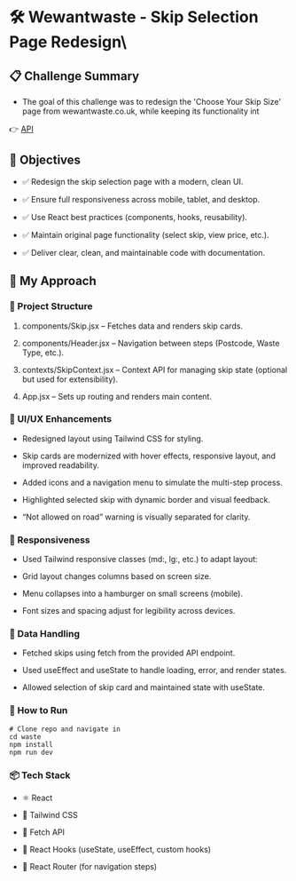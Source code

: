 # 🛠️ Wewantwaste - Skip Selection Page Redesign\

## 📋 Challenge Summary
  - The goal of this challenge was to redesign the 'Choose Your Skip Size' page from wewantwaste.co.uk, while keeping its functionality int

👉 [API](https://app.wewantwaste.co.uk/api/skips/by-location?postcode=NR32&area=Lowestoft)

## 🎯 Objectives
- ✅ Redesign the skip selection page with a modern, clean UI.

- ✅ Ensure full responsiveness across mobile, tablet, and desktop.

- ✅ Use React best practices (components, hooks, reusability).

- ✅ Maintain original page functionality (select skip, view price, etc.).

- ✅ Deliver clear, clean, and maintainable code with documentation.


## 🚀 My Approach
### 🧱 Project Structure

1. components/Skip.jsx – Fetches data and renders skip cards.

2. components/Header.jsx – Navigation between steps (Postcode, Waste Type, etc.).

3. contexts/SkipContext.jsx – Context API for managing skip state (optional but used for extensibility).

4. App.jsx – Sets up routing and renders main content.


### 🎨 UI/UX Enhancements
- Redesigned layout using Tailwind CSS for styling.

- Skip cards are modernized with hover effects, responsive layout, and improved readability.

- Added icons and a navigation menu to simulate the multi-step process.

- Highlighted selected skip with dynamic border and visual feedback.

- “Not allowed on road” warning is visually separated for clarity.

### 📱 Responsiveness
- Used Tailwind responsive classes (md:, lg:, etc.) to adapt layout:

- Grid layout changes columns based on screen size.

- Menu collapses into a hamburger on small screens (mobile).

- Font sizes and spacing adjust for legibility across devices.

### 🔌 Data Handling
- Fetched skips using fetch from the provided API endpoint.

- Used useEffect and useState to handle loading, error, and render states.

- Allowed selection of skip card and maintained state with useState.


### 🧪 How to Run
```
# Clone repo and navigate in
cd waste
npm install
npm run dev
```

### 📦 Tech Stack
- ⚛️ React

- 💨 Tailwind CSS

- 📡 Fetch API

- 🧠 React Hooks (useState, useEffect, custom hooks)

- 🧭 React Router (for navigation steps)

